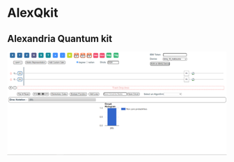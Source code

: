 # AlexQkit
## Alexandria Quantum kit 
<img  src="https://github.com/MarioMonir/AlexQkit/blob/master/client/src/assets/AlexQkit.jpg" alt="AlexQkit Quantum simulator" >
